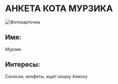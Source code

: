# АНКЕТА КОТА МУРЗИКА
![Фотокарточка](/Users/artemtatarinov/Desktop/New/Murzic.JPG)
## Имя:
Мурзик
## Интересы:
Сосиски, конфеты, ищет кошку Алиску
